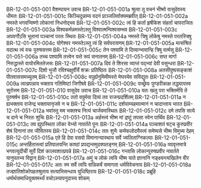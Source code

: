 BR-12-01-051-001  वैशम्पायन उवाच
BR-12-01-051-001a श्रुत्वा तु वचनं भीष्मो वासुदेवस्य धीमतः
BR-12-01-051-001c किञ्चिदुन्नाम्य वदनं प्राञ्जलिर्वाक्यमब्रवीत्
BR-12-01-051-002a नमस्ते भगवन्विष्णो लोकानां निधनोद्भव
BR-12-01-051-002c त्वं हि कर्ता हृषीकेश संहर्ता चापराजितः
BR-12-01-051-003a विश्वकर्मन्नमस्तेऽस्तु विश्वात्मन्विश्वसम्भव
BR-12-01-051-003c अपवर्गोऽसि भूतानां पञ्चानां परतः स्थितः
BR-12-01-051-004a नमस्ते त्रिषु लोकेषु नमस्ते परतस्त्रिषु
BR-12-01-051-004c योगेश्वर नमस्तेऽस्तु त्वं हि सर्वपरायणम्
BR-12-01-051-005a मत्संश्रितं यदात्थ त्वं वचः पुरुषसत्तम
BR-12-01-051-005c तेन पश्यामि ते दिव्यान्भावान्हि त्रिषु वर्त्मसु
BR-12-01-051-006a तच्च पश्यामि तत्त्वेन यत्ते रूपं सनातनम्
BR-12-01-051-006c सप्त मार्गा निरुद्धास्ते वायोरमिततेजसः
BR-12-01-051-007a दिवं ते शिरसा व्याप्तं पद्भ्यां देवी वसुन्धरा
BR-12-01-051-007c दिशो भुजौ रविश्चक्षुर्वीर्ये शक्रः प्रतिष्ठितः
BR-12-01-051-008a अतसीपुष्पसङ्काशं पीतवाससमच्युतम्
BR-12-01-051-008c वपुर्ह्यनुमिमीमस्ते मेघस्येव सविद्युतः
BR-12-01-051-009a त्वत्प्रपन्नाय भक्ताय गतिमिष्टां जिगीषवे
BR-12-01-051-009c यच्छ्रेयः पुण्डरीकाक्ष तद्ध्यायस्व सुरोत्तम
BR-12-01-051-010  वासुदेव उवाच
BR-12-01-051-010a यतः खलु परा भक्तिर्मयि ते पुरुषर्षभ
BR-12-01-051-010c ततो वपुर्मया दिव्यं तव राजन्प्रदर्शितम्
BR-12-01-051-011a न ह्यभक्ताय राजेन्द्र भक्तायानृजवे न च
BR-12-01-051-011c दर्शयाम्यहमात्मानं न चादान्ताय भारत
BR-12-01-051-012a भवांस्तु मम भक्तश्च नित्यं चार्जवमास्थितः
BR-12-01-051-012c दमे तपसि सत्ये च दाने च निरतः शुचिः
BR-12-01-051-013a अर्हस्त्वं भीष्म मां द्रष्टुं तपसा स्वेन पार्थिव
BR-12-01-051-013c तव ह्युपस्थिता लोका येभ्यो नावर्तते पुनः
BR-12-01-051-014a पञ्चाशतं षट्च कुरुप्रवीर शेषं दिनानां तव जीवितस्य
BR-12-01-051-014c ततः शुभैः कर्मफलोदयैस्त्वं समेष्यसे भीष्म विमुच्य देहम्
BR-12-01-051-015a एते हि देवा वसवो विमानान्यास्थाय सर्वे ज्वलिताग्निकल्पाः
BR-12-01-051-015c अन्तर्हितास्त्वां प्रतिपालयन्ति काष्ठां प्रपद्यन्तमुदक्पतङ्गम्
BR-12-01-051-016a व्यावृत्तमात्रे भगवत्युदीचीं सूर्ये दिशं कालवशात्प्रपन्ने
BR-12-01-051-016c गन्तासि लोकान्पुरुषप्रवीर नावर्तते यानुपलभ्य विद्वान्
BR-12-01-051-017a अमुं च लोकं त्वयि भीष्म याते ज्ञानानि नङ्क्ष्यन्त्यखिलेन वीर
BR-12-01-051-017c अतः स्म सर्वे त्वयि सन्निकर्षं समागता धर्मविवेचनाय
BR-12-01-051-018a तज्ज्ञातिशोकोपहतश्रुताय सत्याभिसन्धाय युधिष्ठिराय
BR-12-01-051-018c प्रब्रूहि धर्मार्थसमाधियुक्तमर्थ्यं वचोऽस्यापनुदास्य शोकम्

